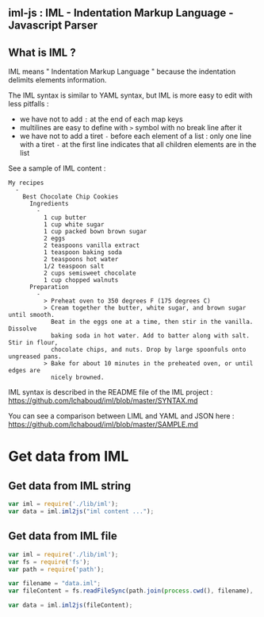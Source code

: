 iml-js : IML - Indentation Markup Language - Javascript Parser
---

What is IML ?
---

IML means " Indentation Markup Language " because the indentation delimits elements information.

The IML syntax is similar to YAML syntax, but IML is more easy to edit with less pitfalls :
 - we have not to add ```:``` at the end of each map keys
 - multilines are easy to define with ```>``` symbol with no break line after it
 - we have not to add a tiret ```-``` before each element of a list : only one line with a tiret ```-``` at the first line indicates that all children elements are in the list

See a sample of IML content :
```
My recipes
  -
    Best Chocolate Chip Cookies
      Ingredients
        -
          1 cup butter
          1 cup white sugar
          1 cup packed bown brown sugar
          2 eggs
          2 teaspoons vanilla extract
          1 teaspoon baking soda
          2 teaspoons hot water
          1/2 teaspoon salt
          2 cups semisweet chocolate
          1 cup chopped walnuts
      Preparation
        -
          > Preheat oven to 350 degrees F (175 degrees C)
          > Cream together the butter, white sugar, and brown sugar until smooth. 
            Beat in the eggs one at a time, then stir in the vanilla. Dissolve 
            baking soda in hot water. Add to batter along with salt. Stir in flour, 
            chocolate chips, and nuts. Drop by large spoonfuls onto ungreased pans.
          > Bake for about 10 minutes in the preheated oven, or until edges are 
            nicely browned.
```

IML syntax is described in the README file of the IML project : 
https://github.com/lchaboud/iml/blob/master/SYNTAX.md

You can see a comparison between LIML and YAML and JSON here :
https://github.com/lchaboud/iml/blob/master/SAMPLE.md

Get data from IML
===

Get data from IML string
---
```js
var iml = require('./lib/iml');
var data = iml.iml2js("iml content ...");
```

Get data from IML file
---
```js
var iml = require('./lib/iml');
var fs = require('fs');
var path = require('path');

var filename = "data.iml";
var fileContent = fs.readFileSync(path.join(process.cwd(), filename), 'utf8');

var data = iml.iml2js(fileContent);
```
